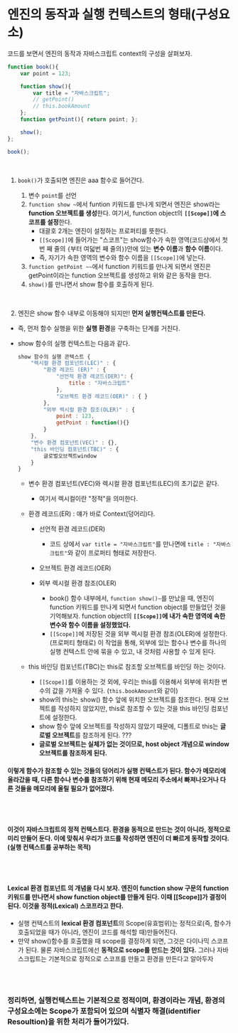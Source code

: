 # 엔진의 동작과 실행 컨텍스트의 형태(구성요소)

코드를 보면서 엔진의 동작과 자바스크립트 context의 구성을 살펴보자.

```Javascript
function book(){
    var point = 123;

    function show(){
        var title = "자바스크립트";
        // getPoint()
        // this.bookAmount
    };
    function getPoint(){ return point; };

    show();
};

book();
```

<br>

1. `book()`가 호출되면 엔진은 aaa 함수로 들어간다.

   1. 변수 `point`를 선언
   2. `function show ~`에서 funtion 키워드를 만나게 되면서 엔진은 show라는 **function 오브젝트를 생성**한다. 여기서, function object의 **`[[Scope]]`에 스코프를 설정**한다.
      - 대괄호 2개는 엔진이 설정하는 프로퍼티를 뜻한다.
      - `[[Scope]]`에 들어가는 "스코프"는 show함수가 속한 영역(코드상에서 첫번 째 줄의 `{`부터 여덟번 째 줄의`}`)안에 있는 **변수 이름**과 **함수 이름**이다.
      - 즉, 자기가 속한 영역의 변수와 함수 이름을 `[[Scope]]`에 넣는다.
   3. `function getPoint ~~`에서 function 키워드를 만나게 되면서 엔진은 getPoint이라는 function 오브젝트를 생성하고 위와 같은 동작을 한다.
   4. `show()`를 만나면서 show 함수를 호출하게 된다.

<br>

2. 엔진은 show 함수 내부로 이동해야 되지만! **먼저 실행컨텍스트를 만든다.**

- 즉, 먼저 함수 실행을 위한 **실행 환경**을 구축하는 단계를 거친다.
- show 함수의 실행 컨텍스트는 다음과 같다.

  ```javascript
  show 함수의 실행 콘텍스트 {
      "렉시컬 환경 컴포넌트(LEC)" : {
          "환경 레코드 (ER)" : {
              "선언적 환경 레코드(DER)": {
                  title : "자바스크립트"
              },
              "오브젝트 환경 레코드(OER)" : { }
          },
          "외부 렉시컬 환경 참조(OLER)" : {
              point : 123,
              getPoint : function(){}
          }
      },
      "변수 환경 컴포넌트(VEC)" : {},
      "this 바인딩 컴포넌트(TBC)" : {
          글로벌오브젝트window
      }
  }
  ```

  - 변수 환경 컴포넌트(VEC)와 렉시컬 환경 컴포넌트(LEC)의 초기값은 같다.

    - 여기서 렉시컬이란 "정적"을 의미한다.

  - 환경 레코드(ER) : 얘가 바로 Context(덩어리)다.

    - 선언적 환경 레코드(DER)
      - 코드 상에서 `var title = "자바스크립트"`를 만나면에 `title : "자바스크립트"`와 같이 프로퍼티 형태로 저장한다.
    - 오브젝트 환경 레코드(OER)
    - 외부 렉시컬 환경 참조(OLER)

      - book() 함수 내부에서, `function show()~`를 만났을 때, 엔진이 function 키워드를 만나게 되면서 function object를 만들었던 것을 기억해보자. function object의 **`[[Scope]]`에 내가 속한 영역에 속한 변수와 함수 이름을 설정했었다.**
      - `[[Scope]]`에 저장된 것을 외부 렉시컬 환경 참조(OLER)에 설정한다. (프로퍼티 형태로) 이 작업을 통해, 외부에 있는 함수나 변수를 하나의 실행 컨텍스트 안에 묶을 수 있고, 내 것처럼 사용할 수 있게 된다.

  - this 바인딩 컴포넌트(TBC)는 this로 참조할 오브젝트를 바인딩 하는 것이다.
    - `[[Scope]]`를 이용하는 것 외에, 우리는 this를 이용해서 외부에 위치한 변수의 값을 가져올 수 있다. (`this.bookAmount`와 같이)
    - show의 this는 show() 함수 앞에 위치한 오브젝트를 참조한다. 현재 오브젝트를 작성하지 않았지만, this로 참조할 수 있는 것을 this 바인딩 컴포넌트에 설정한다.
    - show 함수 앞에 오브젝트를 작성하지 않았기 때문에, 디폴트로 this는 **글로벌 오브젝트**를 참조하게 된다. ???
    - **글로벌 오브젝트는 실체가 없는 것이므로, host object 개념으로 window 오브젝트를 참조하게 된다.**

#### 이렇게 함수가 참조할 수 있는 것들의 덩어리가 실행 컨텍스트가 된다. 함수가 메모리에 올라갔을 때, 다른 함수나 변수를 참조하기 위해 현재 메모리 주소에서 빠져나오거나 다른 것들을 메모리에 올릴 필요가 없어졌다.

<br>
<br>

#### 이것이 자바스크립트의 정적 컨텍스트다. 환경을 동적으로 만드는 것이 아니라, 정적으로 미리 만들어 둔다. 이에 맞춰서 우리가 코드를 작성하면 엔진이 더 빠르게 동작할 것이다. (실행 컨텍스트를 공부하는 목적)

<br>
<br>

#### Lexical 환경 컴포넌트 의 개념을 다시 보자. 엔진이 function show 구문의 function 키워드를 만나면서 show function object를 만들게 된다. 이때 [[Scope]]가 결정이 된다. 이것을 정적(Lexical) 스코프라고 한다.

- 실행 컨텍스트의 **lexical 환경 컴포넌트**의 Scope(유효범위)는 정적으로(즉, 함수가 호출되었을 때가 아니라, 엔진이 코드를 해석할 때)만들어진다.
- 만약 show()함수를 호출했을 때 scope를 결정하게 되면, 그것은 다이나믹 스코프가 된다. 물론 자바스크립트에선 **동적으로 scope를 만드는 것이 있다.** 그러나 자바스크립트는 기본적으로 정적으로 스코프를 만들고 환경을 만든다고 알아두자

<br>
<br>

### 정리하면, 실행컨텍스트는 기본적으로 정적이며, 환경이라는 개념, 환경의 구성요소에는 Scope가 포함되어 있으며 식별자 해결(identifier Resoultion)을 위한 처리가 들어가있다.
